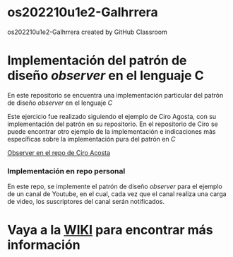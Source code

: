 # os202210u1e2-Galhrrera
os202210u1e2-Galhrrera created by GitHub Classroom

# Implementación del patrón de diseño _observer_ en el lenguaje C

En este repositorio se encuentra una implementación particular del patrón de diseño _observer_ en el lenguaje *C*

Este ejercicio fue realizado siguiendo el ejemplo de Ciro Agosta, con su implementación del patrón en su repositorio.
En el repositorio de Ciro se puede encontrar otro ejemplo de la implementación e indicaciones más específicas sobre la implementación pura del patrón en *C*

[Observer en el repo de Ciro Acosta](https://github.com/cirocosta/observer-c)

### Implementación en repo personal

En este repo, se implemente el patrón de diseño _observer_ para el ejemplo de un canal de Youtube, en el cual, cada vez que el canal realiza una carga de video, los suscriptores del canal serán notificados.


# Vaya a la [WIKI](https://github.com/jfUPB/os202210u1e2-Galhrrera/wiki) para encontrar más información

